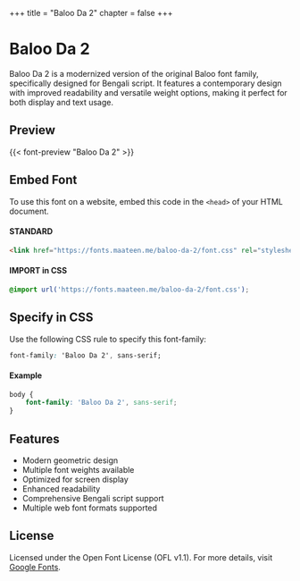 +++
title = "Baloo Da 2"
chapter = false
+++

# Baloo Da 2

Baloo Da 2 is a modernized version of the original Baloo font family, specifically designed for Bengali script. It features a contemporary design with improved readability and versatile weight options, making it perfect for both display and text usage.

## Preview

{{< font-preview "Baloo Da 2" >}}

## Embed Font

To use this font on a website, embed this code in the `<head>` of your HTML document.

#### STANDARD

```html
<link href="https://fonts.maateen.me/baloo-da-2/font.css" rel="stylesheet">
```

#### IMPORT in CSS

```css
@import url('https://fonts.maateen.me/baloo-da-2/font.css');
```

## Specify in CSS

Use the following CSS rule to specify this font-family:

```css
font-family: 'Baloo Da 2', sans-serif;
```

#### Example

```css
body {
    font-family: 'Baloo Da 2', sans-serif;
}
```

## Features
- Modern geometric design
- Multiple font weights available
- Optimized for screen display
- Enhanced readability
- Comprehensive Bengali script support
- Multiple web font formats supported

## License
Licensed under the Open Font License (OFL v1.1). For more details, visit [Google Fonts](https://fonts.google.com/specimen/Baloo+Da+2/about).